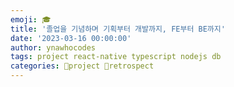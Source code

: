 ```yaml
---
emoji: 🎓
title: '졸업을 기념하며 기획부터 개발까지, FE부터 BE까지'
date: '2023-03-16 00:00:00'
author: ynawhocodes
tags: project react-native typescript nodejs db
categories: 🎳project 💭retrospect
---
```


